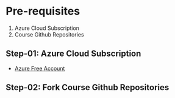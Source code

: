 # Pre-requisites

1. Azure Cloud Subscription
2. Course Github Repositories

## Step-01: Azure Cloud Subscription

- [Azure Free Account](https://azure.microsoft.com/en-in/free/)

## Step-02: Fork Course Github Repositories
